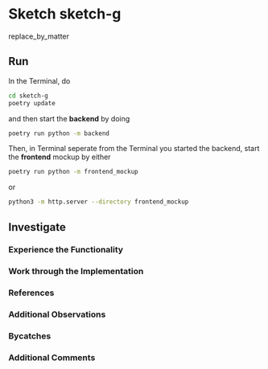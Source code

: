 # Sketch sketch-g

replace_by_matter

## Run

In the Terminal, do

``` bash
cd sketch-g
poetry update
```

and then start the **backend** by doing

```bash
poetry run python -m backend
```

Then, in Terminal seperate from the Terminal you started the backend, start the **frontend** mockup by either

```bash
poetry run python -m frontend_mockup
```

or

```bash
python3 -m http.server --directory frontend_mockup
```


## Investigate

### Experience the Functionality

### Work through the Implementation

### References

### Additional Observations

### Bycatches

### Additional Comments
